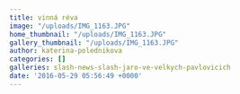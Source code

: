 ```yaml
---
title: vinná réva
image: "/uploads/IMG_1163.JPG"
home_thumbnail: "/uploads/IMG_1163.JPG"
gallery_thumbnail: "/uploads/IMG_1163.JPG"
author: katerina-polednikova
categories: []
galleries: slash-news-slash-jaro-ve-velkych-pavlovicich
date: '2016-05-29 05:56:49 +0000'
---
```

